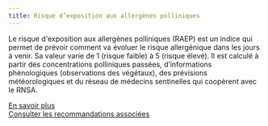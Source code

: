 ```yaml
---
title: Risque d’exposition aux allergènes polliniques
---
```


Le risque d'exposition aux allergènes polliniques (RAEP) est un indice qui permet de prévoir comment va évoluer le risque allergénique dans les jours à venir. Sa valeur varie de 1 (risque faible) à 5 (risque élevé). Il est calculé à partir des concentrations polliniques passées, d’informations phénologiques (observations des végétaux), des prévisions météorologiques et du réseau de médecins sentinelles qui coopèrent avec le RNSA.

[En savoir plus](https://www.pollens.fr/)  
[Consulter les recommandations associées](/recommandations#pollens)
